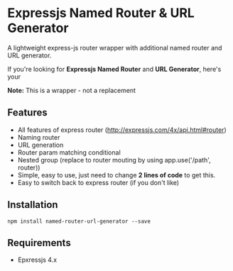 # Expressjs Named Router & URL Generator

A lightweight express-js router wrapper with additional named router and URL generator.

If you're looking for **Expressjs Named Router** and **URL Generator**, here's your

**Note:** This is a wrapper - not a replacement

## Features
* All features of express router (http://expressjs.com/4x/api.html#router)
* Naming router
* URL generation
* Router param matching conditional
* Nested group (replace to router mouting by using app.use('/path', router))
* Simple, easy to use, just need to change **2 lines of code** to get this.
* Easy to switch back to express router (if you don't like)

## Installation
```
npm install named-router-url-generator --save
```

## Requirements
* Epxressjs 4.x
